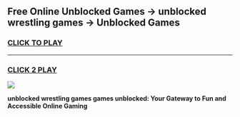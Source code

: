 
## Free Online Unblocked Games → unblocked wrestling games → Unblocked Games
<h3>
<a href="https://premium.freeplayer.one?title=unblocked_wrestling_games&ref=21F">CLICK TO PLAY</a></h3>
<hr>

<h3>
<a href="https://premium.freeplayer.one?title=unblocked_wrestling_games&ref=21F">CLICK 2 PLAY</a>
  
</h3>

<a href="https://premium.freeplayer.one?title=unblocked_wrestling_games&ref=21F/"><img src="https://clearcache.store/games.png"></a>


**unblocked wrestling games games unblocked: Your Gateway to Fun and Accessible Online Gaming**
